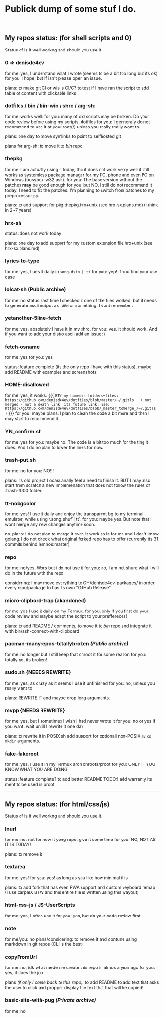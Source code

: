 # Publick dump of some stuf I do.

<br>

## My repos status: (for shell scripts and 0)

Status of is it well workng and should you use it.


### 0 => denisde4ev
for me: yes, I understand what I wrote (seems to be a bit too long but its ok)
for you: I hope, but if isn't please open an issue.

plans:
	to make git CI or wis is CI/C?  to test if I have ran the script
	to add table of content with clickable links


### dotfiles / bin / bin-win / shrc  / arg-sh:
for me: works well.
for you: many of old scripts may be broken. Do your code review before using my scripts.
dotfiles for you: I genneraly do not recommend to use it at your root(/) unless you really really want to.

plans: one day to move symlinks to point to selfhosted git

plans for arg-sh: to move it to *bin* repo


### thepkg
for me: I am actually using it today, tho it does not work verry well it still works as systemless package manager for my PC, phone and even PC on Windows (busybox-w32 ash).
for you: The base version without the patches **may** be good enough for you. but NO, I still do not recommend it today.
I need to fix the patches. I'm planning to switch from patches to my preprocessor `pp`.

plans: to add support for pkg.thepkg.hrx+unix (see hrx-sx.plans.md) (I think in 2~7 years)


### hrx-sh
status: does not work today

plans: one day to add support for my custom extension file.hrx+unix (see hrx-sx.plans.md)


### lyrics-to-type
for me: yes, I ues it daily in `song-dstn | tt`
for you: yep! if you find your use case


### lolcat-sh **(Public archive)**
for me: no
status: last time I checked it one of the files worked, but it needs to generate ascii output as `.GEN` or something. I dont remember.


### yetanother-5line-fetch
for me: yes, absolutely I have it in my shrc.
for you: yes, it should work. And if you want to add your distro ascii add an issue :)


### fetch-osname
for me: yes
for you: yes

status:
	feature complete (its the only repo I have with this status).
	maybe add README with examples and screenshots


### HOME-disallowed
for me: yes, it works. {{{ `BTW my homedir folders+files: https://github.com/denisde4ev/dotfiles/blob/master/~/.gitls   ( not merged - not a death link, its future link, use: https://github.com/denisde4ev/dotfiles/blob/_master_tomerge_/~/.gitls )` }}}
for you: maybe
plans: I plan to clean the code a bit more and then I may start to recommend it.


### YN_confirm.sh
for me: yes
for you: maybe no. The code is a bit too much for the ting it does. And I do no plan to lower the lines for now.

### trash-put.sh
for me: no
for you: NO!!!

plans:
	its old project I ocasuanally feel a need to finish it.
	BUT I may also start from scratch
	a new implemenation that does not follow the rules
	of .trash-1000 folder.


### tt-nobgcolor
for me: yes! I use it daily and enjoy the transparent bg to my terminal emulator, while using `\`song_shuf\`| tt`.
for you: maybe yes. But note that I wont merge any new changes anytime soon.

no-plans:
	I do not plan to merge it ever. It work as is for me and I don't know golang.
	I do not check what original forked repo has to offer (currently its 31 commits behind lemnos:master)

### repo
for me: no/yes. Wors but i do not use it
for you: no, I am not shure what I will do in the future with the repo

considering: I may move everything to GH/denisde4ev-packages/ in order every repo/package to has its own "GitHub Release"

### micro-clipbord-trap **(abandoned)**
for me: yes I use it daily on my Termux.
for you: only if you first do your code review and maybe adapt the script to your preffereces!

plans: to add README / comments, to move it to *bin* repo and integrate it with bin/ssh-connect-with-clipboard

### pacman-manyrepos-totallybroken *(Public archive)*
for me: no longer but I still keep that chroot it for some reason
for you: totally no, its broken!

### __sudo.sh__ **{NEEDS REWRITE}**
for me: yes, as crazy as it seems I use it unfinished
for you: no, unless you really want to

plans: REWRITE IT and maybe drop long arguments.


### __mvpp__ **{NEEDS REWRITE}**
for me: yes, but I sometimes I wish I had never wrote it
for you: no or yes if you want. wait untill I rewrite it one day

plans:
	to rewrite it in POSIX sh
	add support for optionall non-POSIX `mv` `cp` `mkdir` arguments.


### fake-fakeroot
for me: yes, I use it in my Termux arch chroots/proot
for you: ONLY IF YOU KNOW WHAT YOU ARE DOING

status:
	feature complete?
	to add better README
	TODO:! add warranty its ment to be used in proot




----


## My repos status: (for html/css/js)

Status of is it well workng and should you use it.


### lnurl
for me: no. not for now it yong repo, give it some time
for you: NO, NOT AS IT IS TODAY!

plans: to remove it

### textarea
for me: yes!
for you: yes! as long as you like how minimal it is

plans: to add fork that has even PWA support and custom keyboard remap (I use carpalX BTW and this entire file is written using this wayout)


### html-css-js / JS-UserScripts
for me: yes, I often use it
for you: yes, but do your code review first


### note
for me/you: no
plans/considering: to remove it and contune using markdown in git repos (CLI is the best)


### copyFromUrl
for me: no, idk what mede me create this repo in almos a year ago
for you: yes, it does the job

plans *(if only I come back to this repo)*:
	to add README
	to add text that asks the user to click and propper display the text that that will be copied!


### basic-site-with-pug *(Private archive)*
for me: no
